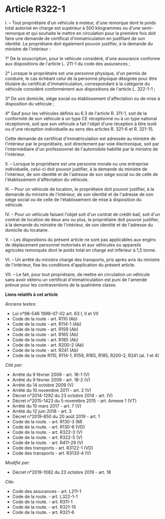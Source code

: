 # Article R322-1

I. – Tout propriétaire d'un véhicule à moteur, d'une remorque dont le poids total autorisé en charge est supérieur à 500
kilogrammes ou d'une semi-remorque et qui souhaite le mettre en circulation pour la première fois doit faire une demande de
certificat d'immatriculation en justifiant de son identité. Le propriétaire doit également pouvoir justifier, à la demande du
ministre de l'intérieur :

1° De la souscription, pour le véhicule considéré, d'une assurance conforme aux dispositions de l'article L. 211-1 du code
des assurances ;

2° Lorsque le propriétaire est une personne physique, d'un permis de conduire, le cas échéant celui de la personne physique
désignée pour être titulaire du certificat d'immatriculation, correspondant à la catégorie du véhicule considéré conformément
aux dispositions de l'article L. 322-1-1 ;

3° De son domicile, siège social ou établissement d'affectation ou de mise à disposition du véhicule ;

4° Sauf pour les véhicules définis au 6.3 de l'article R. 311-1, soit de la conformité de son véhicule à un type CE
réceptionné ou à un type national réceptionné, soit que son véhicule a fait l'objet d'une réception à titre isolé ou d'une
réception individuelle au sens des articles R. 321-6 et R. 321-15.

Cette demande de certificat d'immatriculation est adressée au ministre de l'intérieur par le propriétaire, soit directement
par voie électronique, soit par l'intermédiaire d'un professionnel de l'automobile habilité par le ministre de l'intérieur.

II. – Lorsque le propriétaire est une personne morale ou une entreprise individuelle, celui-ci doit pouvoir justifier, à la
demande du ministre de l'intérieur, de son identité et de l'adresse de son siège social ou de celle de l'établissement
d'affectation du véhicule.

III. – Pour un véhicule de location, le propriétaire doit pouvoir justifier, à la demande du ministre de l'intérieur, de son
identité et de l'adresse de son siège social ou de celle de l'établissement de mise à disposition du véhicule.

IV. – Pour un véhicule faisant l'objet soit d'un contrat de crédit-bail, soit d'un contrat de location de deux ans ou plus,
le propriétaire doit pouvoir justifier, à la demande du ministre de l'intérieur, de son identité et de l'adresse du domicile
du locataire.

V. – Les dispositions du présent article ne sont pas applicables aux engins de déplacement personnel motorisés et aux
véhicules ou appareils agricoles remorqués dont le poids total en charge est inférieur à 1,5 tonne.

VI. – Un arrêté du ministre chargé des transports, pris après avis du ministre de l'intérieur, fixe les conditions
d'application du présent article.

VII. – Le fait, pour tout propriétaire, de mettre en circulation un véhicule sans avoir obtenu un certificat
d'immatriculation est puni de l'amende prévue pour les contraventions de la quatrième classe.

**Liens relatifs à cet article**

_Anciens textes_:

  - Loi n°98-546 1998-07-02 art. 63 I, II et VII
  - Code de la route - art. R110 (Ab)
  - Code de la route - art. R114-1 (Ab)
  - Code de la route - art. R159 (Ab)
  - Code de la route - art. R165 (Ab)
  - Code de la route - art. R185 (Ab)
  - Code de la route - art. R200-2 (Ab)
  - Code de la route - art. R241 (Ab)
  - Code de la route R110, R114-1, R159, R165, R185, R200-2, R241 (al. 1 et 4)

_Cité par_:

  - Arrêté du 9 février 2009 - art. 18-1 (V)
  - Arrêté du 9 février 2009 - art. 18-2 (V)
  - Arrêté du 14 octobre 2009 (V)
  - Arrêté du 10 novembre 2011 - art. 2 (V)
  - Décret n°2014-1292 du 23 octobre 2014 - art. (V)
  - Décret n°2015-1423 du 5 novembre 2015 - art. Annexe 1 (VT)
  - Arrêté du 10 mars 2017 - art. 7 (V)
  - Arrêté du 12 juin 2018 - art. 3
  - Décret n°2019-850 du 20 août 2019 - art. 1
  - Code de la route. - art. R130-3 (M)
  - Code de la route. - art. R130-6 (VD)
  - Code de la route. - art. R322-3 (V)
  - Code de la route. - art. R322-5 (V)
  - Code de la route. - art. R411-29 (V)
  - Code des transports - art. R3122-1 (VD)
  - Code des transports - art. R3133-4 (V)

_Modifié par_:

  - Décret n°2019-1082 du 23 octobre 2019 - art. 18

_Cite_:

  - Code des assurances - art. L211-1
  - Code de la route. - art. L322-1-1
  - Code de la route. - art. R311-1
  - Code de la route. - art. R321-15
  - Code de la route. - art. R321-6
